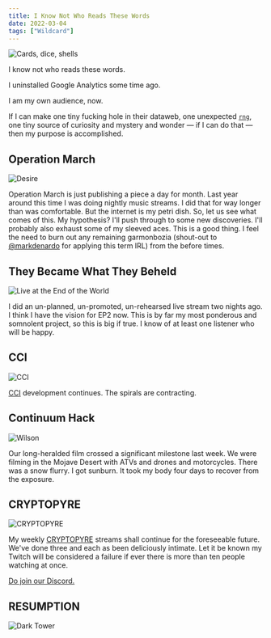 ```yaml
---
title: I Know Not Who Reads These Words
date: 2022-03-04
tags: ["Wildcard"]
---
```


![Cards, dice, shells](/images/cards.jpg)

I know not who reads these words.

I uninstalled Google Analytics some time ago.

I am my own audience, now.<!--x-->

If I can make one tiny fucking hole in their dataweb, one unexpected [`rng`](https://en.wikipedia.org/wiki/Random_number_generation), one tiny source of curiosity and mystery and wonder &mdash; if I can do that &mdash; then my purpose is accomplished.

## Operation March

![Desire](/images/desire.jpg)

Operation March is just publishing a piece a day for month. Last year around this time I was doing nightly music streams. I did that for way longer than was comfortable. But the internet is my petri dish. So, let us see what comes of this. My hypothesis? I'll push through to some new discoveries. I'll probably also exhaust some of my sleeved aces. This is a good thing. I feel the need to burn out any remaining garmonbozia (shout-out to [@markdenardo](https://www.instagram.com/markdenardo/) for applying this term IRL) from the before times.

## They Became What They Beheld

![Live at the End of the World](/images/live-at-the-end-of-the-world.jpg)

I did an un-planned, un-promoted, un-rehearsed live stream two nights ago. I think I have the vision for EP2 now. This is by far my most ponderous and somnolent project, so this is big if true. I know of at least one listener who will be happy.

## CCI

![CCI](/images/coral-carrier-incarnadine.gif)

[CCI](https://cci.dev) development continues. The spirals are contracting.

## Continuum Hack

![Wilson](/images/wilson.jpg)

Our long-heralded film crossed a significant milestone last week. We were filming in the Mojave Desert with ATVs and drones and motorcycles. There was a snow flurry. I got sunburn. It took my body four days to recover from the exposure.

## CRYPTOPYRE

![CRYPTOPYRE](/images/cryptopyre-sub-cipher.jpg)

My weekly [CRYPTOPYRE](https://www.twitch.tv/tyleretters/schedule) streams shall continue for the foreseeable future. We've done three and each as been deliciously intimate. Let it be known my Twitch will be considered a failure if ever there is more than ten people watching at once.

[Do join our Discord.](https://discord.gg/FHDdUJugzU)

## RESUMPTION

![Dark Tower](/images/dark-tower.gif)
